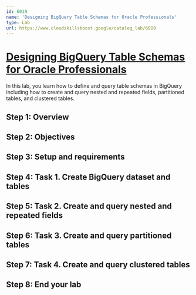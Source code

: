 ```yaml
---
id: 6019
name: 'Designing BigQuery Table Schemas for Oracle Professionals'
type: Lab
url: https://www.cloudskillsboost.google/catalog_lab/6019
---
```


# [Designing BigQuery Table Schemas for Oracle Professionals](https://www.cloudskillsboost.google/catalog_lab/6019)

In this lab, you learn how to define and query table schemas in BigQuery including how to create and query nested and repeated fields, partitioned tables, and clustered tables.

## Step 1: Overview

## Step 2: Objectives

## Step 3: Setup and requirements

## Step 4: Task 1. Create BigQuery dataset and tables

## Step 5: Task 2. Create and query nested and repeated fields

## Step 6: Task 3. Create and query partitioned tables

## Step 7: Task 4. Create and query clustered tables

## Step 8: End your lab

